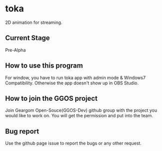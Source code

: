 # toka
2D animation for streaming.

## Current Stage
Pre-Alpha

## How to use this program
For window, you have to run toka app with admin mode & Windows7 Compatibility. Otherwise the app doesn't show up in OBS Studio.

## How to join the GGOS project
Join Geargom Open-Souce(GGOS-Dev) github group with the project you would like to work on. You will get the permission and put into the team.

## Bug report
Use the github page issue to report the bugs or any other request.
